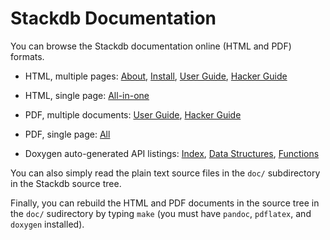 Stackdb Documentation
=====================

You can browse the Stackdb documentation online (HTML and PDF) formats.

  * HTML, multiple pages: [About](about.html), [Install](install.html),
    [User Guide](user-guide.html), [Hacker Guide](hacker-guide.html)
  * HTML, single page: [All-in-one](all.html)

  * PDF, multiple documents: [User Guide](stackdb-user-guide.pdf),
    [Hacker Guide](stackdb-hacker-guide.pdf)
  * PDF, single page: [All](stackdb-alldocs.pdf)

  * Doxygen auto-generated API listings: [Index](api/html/index.html),
    [Data Structures](api/html/classes.html), [Functions](api/html/globals_func.html)

You can also simply read the plain text source files in the `doc/`
subdirectory in the Stackdb source tree.

Finally, you can rebuild the HTML and PDF documents in the source tree
in the `doc/` sudirectory by typing `make` (you must have `pandoc`,
`pdflatex`, and `doxygen` installed).

